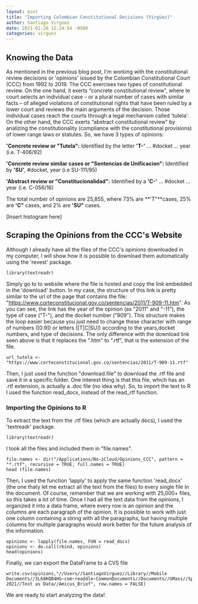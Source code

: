 ```yaml
---
layout: post
title: "Importing Colombian Constitutional Decisions (Virgüez)"
author: Santiago Virgüez
date: 2021-02-28 12:24:54 -0500
categories: virguez
---
```


## Knowing the Data
As mentioned in the previous blog post, I'm working with the constitutional review decisions or 'opinions' issued by the Colombian Constitutional Court (CCC) from 1992 to 2019. The CCC exercises two types of constitutional review. On the one hand, it exerts “concrete constitutional review”, where te court selects an individual case – or a plural number of  cases with similar facts – of alleged violations of constitutional rights that have been ruled by a lower court and reviews the main arguments of the decision. Those individual cases reach the courts through a legal mechanism called 'tutela'. On the other hand, the CCC exerts “abstract constitutional review” by analizing the constitutionality (compliance with the constitutional provisions) of lower range laws or statutes. So, we have 3 types of opinions:

**'Concrete review or "Tutela":** Identified by the letter **'T-'** ... #docket ... year (i.e. T-406/92)

**'Concrete review similar cases or "Sentencias de Unificacion":** Identified by  **'SU'**, #docket, year (i.e SU-111/95)

**'Abstract review or "Constitucionalidad":** Identified by a **'C-'** ... #docket ... year (i.e. C-056/16)

The total number of opinions are 25,855, where 73% are **'T"**cases, 25% are **'C"** cases, and 2% are **'SU"** cases.

[Insert histogram here]


## Scraping the Opinions from the CCC's Website

Although I already have all the files of the CCC's opinions downloaded in my computer, I will show how it is possible to download them automatically using the 'revest' package.

```{r}
library(textreadr)
```

Simply go to to website where the file is hosted and copy the link embedded in the 'download' button. In my case, the structure of this link is pretty similar to the url of the page that contains the file: "https://www.corteconstitucional.gov.co/sentencias/2011/T-909-11.htm". As you can see, the link has the year of the opinion (as "2011" and "-11"), the type of case ("T-"), and the docket number ("909"). This structure makes the loop easier because you just need to change these character with range of numbers ([0:9]) or letters ([T|C|SU]) according to the years,docket numbers, and type of decisions. The only difference with the download link seen above is that it replaces the ".htm" to ".rtf", that is the extension of the file.

```{r}
url_tutela <- "https://www.corteconstitucional.gov.co/sentencias/2011/T-909-11.rtf" 
```

Then, I just used the function "download.file" to download the .rtf file and save it in a specific folder. One interest thing is that this file, which has an .rtf extension, is actually a .doc file (no idea why). So, to import the text to R I used the function read_docx, instead of the read_rtf function.



### Importing the Opinions to R 

To extract the text from the .rtf files (which are actually docs), I used the 'textreadr' package.
```{r}
library(textreadr)
```

I took all the files and included them in "file.names".

```{r}
file.names <- dir("/Applications/No-iCloud/Opinions_CCC", pattern = "*.rtf", recursive = TRUE, full.names = TRUE) 
head (file.names)
```

Then, I used the function 'lapply' to apply the same function 'read_docx' (the one thaty let me extract all the text from the files) to every single file in the document. Of course, remember that we are working with 25,000+ files, so this takes a lot of time. Once I had all the text data from the opinions, I organized it into a data frame, where every row is an opinion and the columns are each paragraph of the opinion. It is possible to work with just one column containing a string with all the paragraphs, but having multiple columns for multiple paragraphs would work better for the future analysis of the information.

```{r}
opinions <- lapply(file.names, FUN = read_docx)
opinions <- do.call(rbind, opinions)
head(opinions)
```

Finally, we can export the DataFrame to a CVS file

```{r}
write.csv(opinions,"//Users//SantiagoVirguez//Library//Mobile Documents//3L68KQB4HG~com~readdle~CommonDocuments//Documents//UMass//Spring 2021//Text as Data//Amicus_Brief", row.names = FALSE)
```

We are ready to start analyzing the data!

